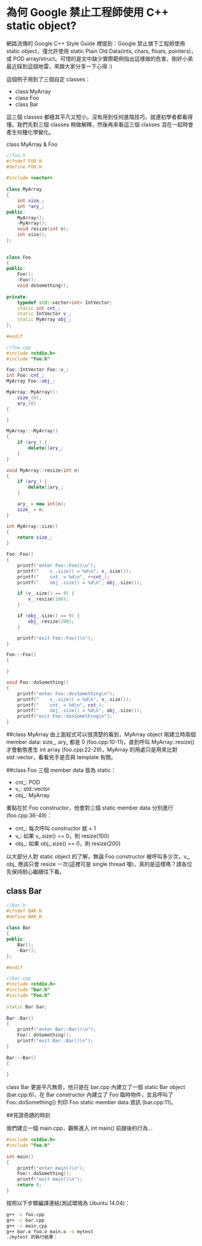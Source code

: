 # 為何 Google 禁止工程師使用 C++ static object?

網路流傳的 Google C++ Style Guide 裡提到：Google 禁止旗下工程師使用 static object，僅允許使用 static Plain Old Data(ints, chars, floats, pointers)，或 POD array/struct。可惜的是文中缺少實際範例指出這樣做的危害，剛好小弟最近踩到這個地雷，來跟大家分享一下心得 :)

這個例子用到了三個自定 classes：
- class MyArray
- class Foo
- class Bar

這三個 classes 都極其平凡又短小，沒有用到任何進階技巧，就連初學者都看得懂。我們先對三個 classes 稍做解釋，然後再來看這三個 classes 混在一起時會產生何種化學變化。


class MyArray & Foo



```cpp
//foo.h
#ifndef FOO_H
#define FOO_H
 
#include <vector>
 
class MyArray
{
    int size_;
    int *ary_;
public:
    MyArray();
    ~MyArray();
    void resize(int n);
    int size();
};
 
 
class Foo
{
public:
    Foo();
    ~Foo();
    void doSomething();
     
private:
    typedef std::vector<int> IntVector;
    static int cnt_;
    static IntVector v_;
    static MyArray obj_;
};
 
#endif
```

```cpp
//foo.cpp
#include <stdio.h>
#include "foo.h"

Foo::IntVector Foo::v_;
int Foo::cnt_;
MyArray Foo::obj_;

MyArray::MyArray():
    size_(0),
    ary_(0)
{

}

MyArray::~MyArray()
{
    if (ary_) {
        delete[]ary_;
    }
}

void MyArray::resize(int n)
{
    if (ary_) {
        delete[]ary_;
    }

    ary_ = new int[n];
    size_ = n;
}

int MyArray::size()
{
    return size_;
}

Foo::Foo()
{
    printf("enter Foo::Foo()\n");
    printf("    v_.size() = %d\n", v_.size());
    printf("    cnt_ = %d\n", ++cnt_);
    printf("    obj_.size() = %d\n", obj_.size());

    if (v_.size() == 0) {
        v_.resize(100);
    }

    if (obj_.size() == 0) {
        obj_.resize(200);
    }

    printf("exit Foo::Foo()\n");
}

Foo::~Foo()
{

}

void Foo::doSomething()
{
    printf("enter Foo::dosSomething\n");
    printf("    v_.size() = %d\n", v_.size());
    printf("    cnt_ = %d\n", cnt_);
    printf("    obj_.size() = %d\n", obj_.size());
    printf("exit Foo::dosSomething\n");
}
```

##class MyArray
由上面程式可以很清楚的看到，MyArray object 剛建立時兩個 member data: size_, ary_ 都是 0 (foo.cpp:10-11)，直到呼叫 MyArray::resize() 才會動態產生 int array (foo.cpp:22-29)，MyArray 的用處只是用來比對 std::vector<int>，看看兇手是否與 template 有關。

##class Foo
三個 member data 皆為 static：

- cnt_: POD
- v_: std::vector<int>
- obj_: MyArray

重點在於 Foo constructor，他會對三個 static member data 分別進行 (foo.cpp:36-49)：

- cnt_: 每次呼叫 constructor 就 + 1
- v_: 如果 v_.size() == 0，則 resize(100)
- obj_: 如果 obj_.size() == 0，則 resize(200)

以大部分人對 static object 的了解，無論 Foo constructor 被呼叫多少次，v_, obj_ 應該只會 resize 一次(這裡可是 single thread 喔)，真的是這樣嗎？請各位先保持耐心繼續往下看。

## class Bar

```cpp
//bar.h
#ifndef BAR_H
#define BAR_H
 
class Bar
{
public:    
    Bar();
    ~Bar();    
};
 
#endif
```

```cpp
//bar.cpp
#include <stdio.h>
#include "bar.h"
#include "foo.h"
 
static Bar bar;
 
Bar::Bar()
{
    printf("enter Bar::Bar()\n");
    Foo().doSomething();
    printf("exit Bar::Bar()\n");
}
     
Bar::~Bar()
{
     
}
```

class Bar 更是平凡無奇，他只是在 bar.cpp 內建立了一個 static Bar object (bar.cpp:6)，在 Bar constructor 內建立了 Foo 臨時物件，並且呼叫了 Foo::doSomething() 列印 Foo static member data 資訊 (bar.cpp:11)。 

##見證奇蹟的時刻

我們建立一個 main.cpp，觀察進入 int main() 前跟後的行為...

```cpp
#include <stdio.h>
#include "foo.h"
 
int main()
{
    printf("enter main()\n");
    Foo().doSomething();
    printf("exit main()\n");
    return 0;
}
```

按照以下步驟編譯連結(測試環境為 Ubuntu 14.04)：

```sh
g++ -c foo.cpp
g++ -c bar.cpp
g++ -c main.cpp
g++ bar.o foo.o main.o -o mytest
./mytest 的執行結果：
```

